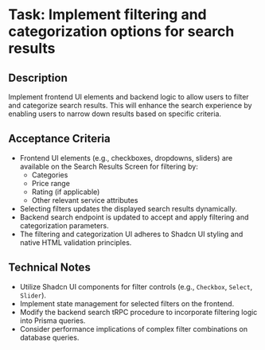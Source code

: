 # Task: Implement filtering and categorization options for search results

## Description
Implement frontend UI elements and backend logic to allow users to filter and categorize search results. This will enhance the search experience by enabling users to narrow down results based on specific criteria.

## Acceptance Criteria
*   Frontend UI elements (e.g., checkboxes, dropdowns, sliders) are available on the Search Results Screen for filtering by:
    *   Categories
    *   Price range
    *   Rating (if applicable)
    *   Other relevant service attributes
*   Selecting filters updates the displayed search results dynamically.
*   Backend search endpoint is updated to accept and apply filtering and categorization parameters.
*   The filtering and categorization UI adheres to Shadcn UI styling and native HTML validation principles.

## Technical Notes
*   Utilize Shadcn UI components for filter controls (e.g., `Checkbox`, `Select`, `Slider`).
*   Implement state management for selected filters on the frontend.
*   Modify the backend search tRPC procedure to incorporate filtering logic into Prisma queries.
*   Consider performance implications of complex filter combinations on database queries.
